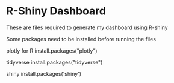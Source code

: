 # R-Shiny Dashboard

These are files required to generate my dashboard using R-shiny

Some packages need to be installed before running the files

plotly for R
install.packages("plotly")

tidyverse
install.packages("tidyverse")

shiny
install.packages('shiny')

